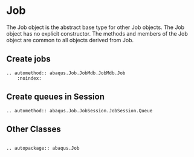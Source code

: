 # Job

The Job object is the abstract base type for other Job objects. The Job object has no explicit constructor. The methods and members of the Job object are common to all objects derived from Job.

## Create jobs

```{eval-rst}
.. automethod:: abaqus.Job.JobMdb.JobMdb.Job
    :noindex:

```

## Create queues in Session

```{eval-rst}
.. automethod:: abaqus.Job.JobSession.JobSession.Queue

```

## Other Classes

```{eval-rst}

.. autopackage:: abaqus.Job
```
